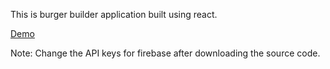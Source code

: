 This is burger builder application built using react.

<a href="https://react-burger-builder-cf84f.firebaseapp.com/">Demo</a>

Note: Change the API keys for firebase after downloading the source code.
